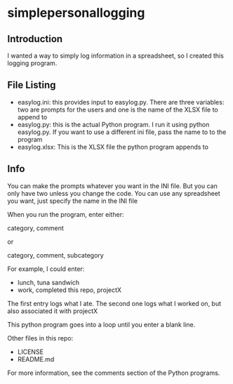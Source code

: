 # simplepersonallogging

## Introduction

I wanted a way to simply log information in a spreadsheet, so I created this logging program.
## File Listing

- easylog.ini:  this provides input to easylog.py. There are three variables: two are prompts for the users
and one is the name of the XLSX file to append to
- easylog.py: this is the actual Python program. I run it using python easylog.py. If you want to use a different
ini file, pass the name to to the program
- easylog.xlsx: This is the XLSX file the python program appends to

## Info

You can make the prompts whatever you want in the INI file. But you can only have two unless you change the code.
You can use any spreadsheet you want, just specify the name in the INI file

When you run the program, enter either:

category, comment

or 

category, comment, subcategory

For example, I could enter:

- lunch, tuna sandwich
- work, completed this repo, projectX

The first entry logs what I ate. The second one logs what I worked on, but also associated it with projectX

This python program goes into a loop until you enter a blank line.


Other files in this repo:
- LICENSE
- README.md

For more information, see the comments section of the Python programs.

